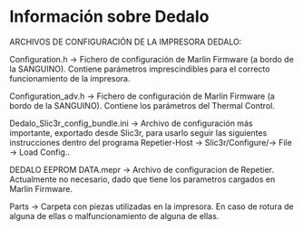 # Información sobre Dedalo

ARCHIVOS DE CONFIGURACIÓN DE LA IMPRESORA DEDALO:

Configuration.h -> Fichero de configuración de Marlin Firmware (a bordo de la SANGUINO). Contiene
parámetros imprescindibles para el correcto funcionamiento de la impresora.

Configuration_adv.h -> Fichero de configuración de Marlin Firmware (a bordo de la SANGUINO). Contiene
los parámetros del Thermal Control.

Dedalo_Slic3r_config_bundle.ini -> Archivo de configuración más importante, exportado desde Slic3r,
para usarlo seguir las siguientes instrucciones dentro del programa 
Repetier-Host -> Slic3r/Configure/-> File -> Load Config..

DEDALO EEPROM DATA.mepr -> Archivo de configuracion de Repetier. Actualmente no necesario, dado que tiene los 
parametros cargados en Marlin Firmware.

Parts -> Carpeta con piezas utilizadas en la impresora. En caso de rotura de alguna de ellas o malfuncionamiento
de alguna de ellas.
